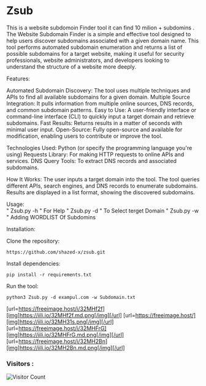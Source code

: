 # Zsub
This is a website subdomoin Finder tool it can find 10 milion + subdomins . 
The Website Subdomain Finder is a simple and effective tool designed to help users discover subdomains associated with a given domain name. This tool performs automated subdomain enumeration and returns a list of possible subdomains for a target website, making it useful for security professionals, website administrators, and developers looking to understand the structure of a website more deeply.

Features:

Automated Subdomain Discovery:
The tool uses multiple techniques and APIs to find all available subdomains for a given domain.
Multiple Source Integration: It pulls information from multiple online sources, DNS records, and common subdomain patterns.
Easy to Use: A user-friendly interface or command-line interface (CLI) to quickly input a target domain and retrieve subdomains.
Fast Results: Returns results in a matter of seconds with minimal user input.
Open-Source: Fully open-source and available for modification, enabling users to contribute or improve the tool.

Technologies Used:
Python (or specify the programming language you're using)
Requests Library: For making HTTP requests to online APIs and services.
DNS Query Tools: To extract DNS records and associated subdomains.

How It Works:
The user inputs a target domain into the tool.
The tool queries different APIs, search engines, and DNS records to enumerate subdomains.
Results are displayed in a list format, showing the discovered subdomains.


Usage:  
" Zsub.py -h " For Help 
" Zsub.py -d " To Select terget Domain 
" Zsub.py -w " Adding WORDLIST Of Subdomins 

Installation:

Clone the repository:

    https://github.com/shazed-x/zsub.git

Install dependencies:

    pip install -r requirements.txt

Run the tool:

    python3 Zsub.py -d exampul.com -w Subdomain.txt



[url=https://freeimage.host/i/32MHf2f][img]https://iili.io/32MHf2f.md.png[/img][/url]
[url=https://freeimage.host/][img]https://iili.io/32MH31s.png[/img][/url]
[url=https://freeimage.host/i/32MHFrG][img]https://iili.io/32MHFrG.md.png[/img][/url]
[url=https://freeimage.host/i/32MH2Bn][img]https://iili.io/32MH2Bn.md.png[/img][/url]
### Visitors :
![Visitor Count](https://profile-counter.glitch.me/shazed-x/count.svg)
